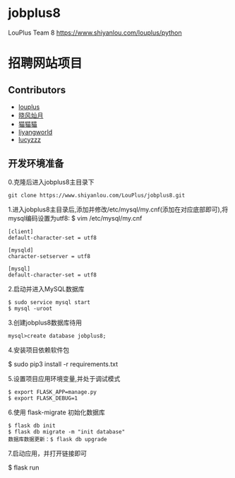 # jobplus8
LouPlus Team 8 https://www.shiyanlou.com/louplus/python

# 招聘网站项目

## Contributors

* [louplus](https://github.com/louplus)
* [晓风灿月](https://github.com/chencancool)
* [猫猫猫](https://github.com/44cat)
* [liyangworld](https://github.com/liyangworld)
* [lucyzzz](https://github.com/lucyzzz)

## 开发环境准备
0.克隆后进入jobplus8主目录下
```
git clone https://www.shiyanlou.com/LouPlus/jobplus8.git
```

1.进入jobplus8主目录后,添加并修改/etc/mysql/my.cnf(添加在对应底部即可),将mysql编码设置为utf8:
$ vim /etc/mysql/my.cnf
```
[client]
default-character-set = utf8

[mysqld]
character-setserver = utf8

[mysql]
default-character-set = utf8
```
2.启动并进入MySQL数据库
```
$ sudo service mysql start
$ mysql -uroot
```
3.创建jobplus8数据库待用
```
mysql>create database jobplus8;
```
4.安装项目依赖软件包

$ sudo pip3 install -r requirements.txt

5.设置项目应用环境变量,并处于调试模式
```
$ export FLASK_APP=manage.py
$ export FLASK_DEBUG=1
```
6.使用 flask-migrate 初始化数据库
```
$ flask db init
$ flask db migrate -m "init database"
数据库数据更新：$ flask db upgrade
```
7.启动应用，并打开链接即可

$ flask run
